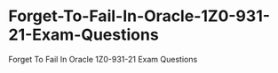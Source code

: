 # Forget-To-Fail-In-Oracle-1Z0-931-21-Exam-Questions
Forget To Fail In Oracle 1Z0-931-21 Exam Questions
